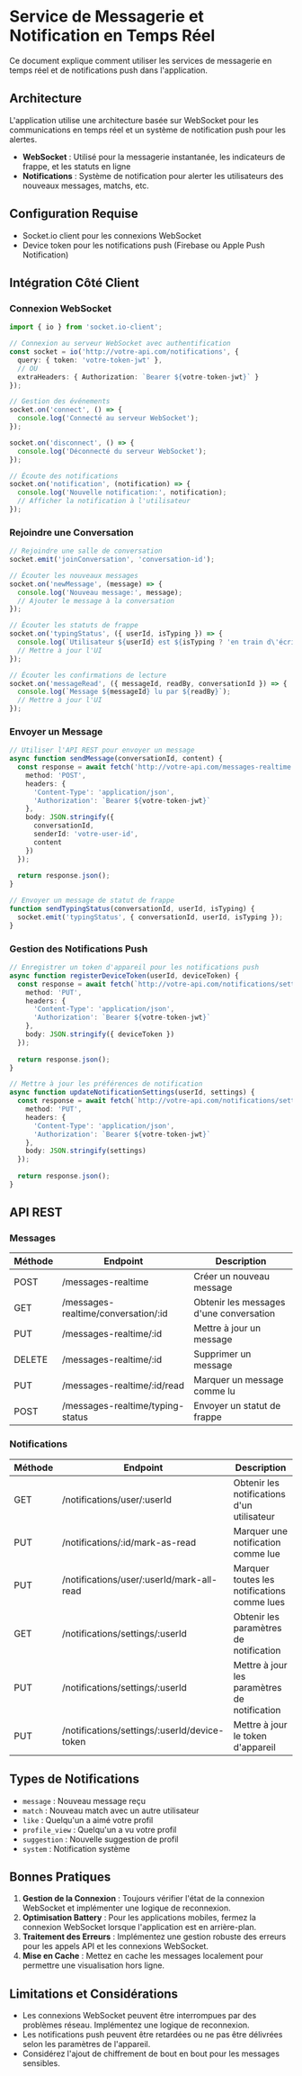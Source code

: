 # Service de Messagerie et Notification en Temps Réel

Ce document explique comment utiliser les services de messagerie en temps réel et de notifications push dans l'application.

## Architecture

L'application utilise une architecture basée sur WebSocket pour les communications en temps réel et un système de notification push pour les alertes.

- **WebSocket** : Utilisé pour la messagerie instantanée, les indicateurs de frappe, et les statuts en ligne
- **Notifications** : Système de notification pour alerter les utilisateurs des nouveaux messages, matchs, etc.

## Configuration Requise

- Socket.io client pour les connexions WebSocket
- Device token pour les notifications push (Firebase ou Apple Push Notification)

## Intégration Côté Client

### Connexion WebSocket

```typescript
import { io } from 'socket.io-client';

// Connexion au serveur WebSocket avec authentification
const socket = io('http://votre-api.com/notifications', {
  query: { token: 'votre-token-jwt' },
  // OU
  extraHeaders: { Authorization: `Bearer ${votre-token-jwt}` }
});

// Gestion des événements
socket.on('connect', () => {
  console.log('Connecté au serveur WebSocket');
});

socket.on('disconnect', () => {
  console.log('Déconnecté du serveur WebSocket');
});

// Écoute des notifications
socket.on('notification', (notification) => {
  console.log('Nouvelle notification:', notification);
  // Afficher la notification à l'utilisateur
});
```

### Rejoindre une Conversation

```typescript
// Rejoindre une salle de conversation
socket.emit('joinConversation', 'conversation-id');

// Écouter les nouveaux messages
socket.on('newMessage', (message) => {
  console.log('Nouveau message:', message);
  // Ajouter le message à la conversation
});

// Écouter les statuts de frappe
socket.on('typingStatus', ({ userId, isTyping }) => {
  console.log(`Utilisateur ${userId} est ${isTyping ? 'en train d\'écrire' : 'a arrêté d\'écrire'}`);
  // Mettre à jour l'UI
});

// Écouter les confirmations de lecture
socket.on('messageRead', ({ messageId, readBy, conversationId }) => {
  console.log(`Message ${messageId} lu par ${readBy}`);
  // Mettre à jour l'UI
});
```

### Envoyer un Message

```typescript
// Utiliser l'API REST pour envoyer un message
async function sendMessage(conversationId, content) {
  const response = await fetch('http://votre-api.com/messages-realtime', {
    method: 'POST',
    headers: {
      'Content-Type': 'application/json',
      'Authorization': `Bearer ${votre-token-jwt}`
    },
    body: JSON.stringify({
      conversationId,
      senderId: 'votre-user-id',
      content
    })
  });
  
  return response.json();
}

// Envoyer un message de statut de frappe
function sendTypingStatus(conversationId, userId, isTyping) {
  socket.emit('typingStatus', { conversationId, userId, isTyping });
}
```

### Gestion des Notifications Push

```typescript
// Enregistrer un token d'appareil pour les notifications push
async function registerDeviceToken(userId, deviceToken) {
  const response = await fetch(`http://votre-api.com/notifications/settings/${userId}/device-token`, {
    method: 'PUT',
    headers: {
      'Content-Type': 'application/json',
      'Authorization': `Bearer ${votre-token-jwt}`
    },
    body: JSON.stringify({ deviceToken })
  });
  
  return response.json();
}

// Mettre à jour les préférences de notification
async function updateNotificationSettings(userId, settings) {
  const response = await fetch(`http://votre-api.com/notifications/settings/${userId}`, {
    method: 'PUT',
    headers: {
      'Content-Type': 'application/json',
      'Authorization': `Bearer ${votre-token-jwt}`
    },
    body: JSON.stringify(settings)
  });
  
  return response.json();
}
```

## API REST

### Messages

| Méthode | Endpoint | Description |
|---------|----------|-------------|
| POST | /messages-realtime | Créer un nouveau message |
| GET | /messages-realtime/conversation/:id | Obtenir les messages d'une conversation |
| PUT | /messages-realtime/:id | Mettre à jour un message |
| DELETE | /messages-realtime/:id | Supprimer un message |
| PUT | /messages-realtime/:id/read | Marquer un message comme lu |
| POST | /messages-realtime/typing-status | Envoyer un statut de frappe |

### Notifications

| Méthode | Endpoint | Description |
|---------|----------|-------------|
| GET | /notifications/user/:userId | Obtenir les notifications d'un utilisateur |
| PUT | /notifications/:id/mark-as-read | Marquer une notification comme lue |
| PUT | /notifications/user/:userId/mark-all-read | Marquer toutes les notifications comme lues |
| GET | /notifications/settings/:userId | Obtenir les paramètres de notification |
| PUT | /notifications/settings/:userId | Mettre à jour les paramètres de notification |
| PUT | /notifications/settings/:userId/device-token | Mettre à jour le token d'appareil |

## Types de Notifications

- `message` : Nouveau message reçu
- `match` : Nouveau match avec un autre utilisateur
- `like` : Quelqu'un a aimé votre profil
- `profile_view` : Quelqu'un a vu votre profil
- `suggestion` : Nouvelle suggestion de profil
- `system` : Notification système

## Bonnes Pratiques

1. **Gestion de la Connexion** : Toujours vérifier l'état de la connexion WebSocket et implémenter une logique de reconnexion.
2. **Optimisation Battery** : Pour les applications mobiles, fermez la connexion WebSocket lorsque l'application est en arrière-plan.
3. **Traitement des Erreurs** : Implémentez une gestion robuste des erreurs pour les appels API et les connexions WebSocket.
4. **Mise en Cache** : Mettez en cache les messages localement pour permettre une visualisation hors ligne.

## Limitations et Considérations

- Les connexions WebSocket peuvent être interrompues par des problèmes réseau. Implémentez une logique de reconnexion.
- Les notifications push peuvent être retardées ou ne pas être délivrées selon les paramètres de l'appareil.
- Considérez l'ajout de chiffrement de bout en bout pour les messages sensibles. 